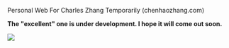 Personal Web For Charles Zhang Temporarily (chenhaozhang.com)

**The "excellent" one is under development. I hope it will come out soon.**

![](https://github.com/charleszhang418/personal-website/blob/main/tenor.gif)
